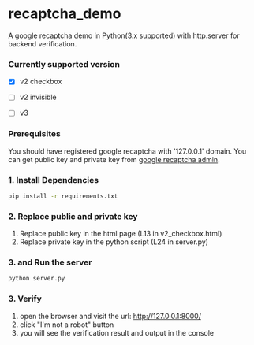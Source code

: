 # recaptcha_demo
A google recaptcha demo in Python(3.x supported) with http.server for backend verification.  
### Currently supported version
- [x] v2 checkbox
- [ ] v2 invisible
- [ ] v3
    
  
### Prerequisites
You should have registered google recaptcha with '127.0.0.1' domain. 
You can get public key and private key from [google recaptcha admin](https://www.google.com/recaptcha/admin).

### 1. Install Dependencies
```sh
pip install -r requirements.txt
```

### 2. Replace public and private key
1. Replace public key in the html page (L13 in v2_checkbox.html)
2. Replace private key in the python script (L24 in server.py)

### 3. and Run the server
```sh
python server.py
```

### 3. Verify

1. open the browser and visit the url: http://127.0.0.1:8000/
2. click "I'm not a robot" button
3. you will see the verification result and output in the console
